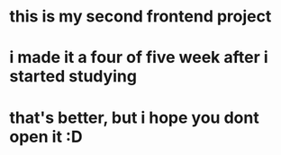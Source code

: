 # this is my second frontend project
# i made it a four of five week after i started studying
# that's better, but i hope you dont open it :D
